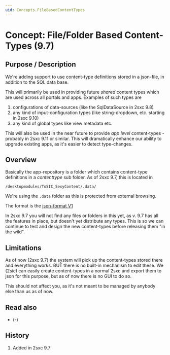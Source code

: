 ```yaml
---
uid: Concepts.FileBasedContentTypes
---
```


# Concept: File/Folder Based Content-Types (9.7) 

## Purpose / Description
We're adding support to use content-type definitions stored in a json-file, in addition to the SQL data base. 

This will primarily be used in providing future _shared_ content types which are used across all portals and apps. Examples of such types are
1. configurations of data-sources (like the SqlDataSource in 2sxc 9.8) 
2. any kind of input-configuration types (like string-dropdown, etc. starting in 2sxc 9.10)
3. any kind of global types like view metadata etc.

This will also be used in the near future to provide _app level_ content-types - probably in 2sxc 9.11 or similar. This will dramatically enhance our ability to upgrade existing apps, as it's easier to detect type-changes. 

## Overview
Basically the app-repository is a folder which contains content-type definitions in a _contenttype_ sub folder. As of 2sxc 9.7, this is located in

`/desktopmodules/ToSIC_SexyContent/.data/`

We're using the `.data` folder as this is protected from external browsing. 

The format is the [json-format V1](xref:Specs.Data.Formats.JsonV1-ContentType)

In 2sxc 9.7 you will not find any files or folders in this yet, as v. 9.7 has all the features in place, but doesn't yet distribute any types. This is so we can continue to test and design the new content-types before releasing them "in the wild". 

## Limitations
As of now (2sxc 9.7) the system will pick up the content-types stored there and everything works. BUT there is no built-in mechanism to edit these. We (2sic) can easily create content-types in a normal 2sxc and export them to json for this purpose, but as of now there is no GUI to do so. 

This should not affect you, as it's not meant to be managed by anybody else than us as of now. 

## Read also

* (-)

## History

1. Added in 2sxc 9.7

